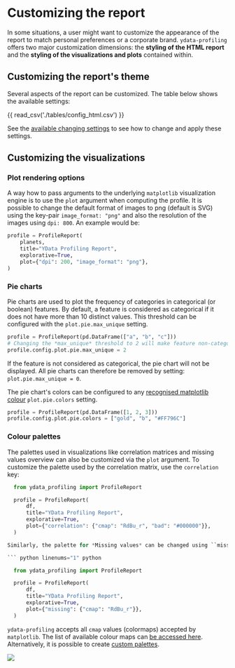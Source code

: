 # Customizing the report

In some situations, a user might want to customize the appearance
of the report to match personal preferences or a corporate brand.
``ydata-profiling`` offers two major customization dimensions: 
the **styling of the HTML report** and the **styling of the visualizations
and plots** contained within. 

## Customizing the report's theme

Several aspects of the report can be customized. The table below shows the available settings:

{{ read_csv('./tables/config_html.csv') }}

See the [available changing settings](../advanced_settings/changing_settings.md)
to see how to change and apply these settings.

## Customizing the visualizations

### Plot rendering options

A way how to pass arguments to the underlying ``matplotlib`` visualization
engine is to use the ``plot`` argument when computing the profile.
It is possible to change the default format of images to png (default is SVG)
using the key-pair ``image_format: "png"`` and also the resolution of the images using ``dpi: 800``.
An example would be:

```python linenums="1" title="Customize plots rendering"
profile = ProfileReport(
    planets,
    title="YData Profiling Report",
    explorative=True,
    plot={"dpi": 200, "image_format": "png"},
)
```

### Pie charts

Pie charts are used to plot the frequency of categories in categorical
(or boolean) features. By default, a feature is considered as categorical
if it does not have more than 10 distinct values. This threshold can be
configured with the ``plot.pie.max_unique`` setting.

``` python linenums="1" title="Control pie charts frequency"
profile = ProfileReport(pd.DataFrame(["a", "b", "c"]))
# Changing the *max_unique* threshold to 2 will make feature non-categorical
profile.config.plot.pie.max_unique = 2
```

If the feature is not considered as categorical, the pie chart will not be
displayed. All pie charts can therefore be removed by setting: ``plot.pie.max_unique = 0``.

The pie chart's colors can be configured to any [recognised matplotlib colour](https://matplotlib.org/stable/tutorials/colors/colors.html>) `plot.pie.colors` setting. 

``` python linenums="1" title="Control pie charts colors"
profile = ProfileReport(pd.DataFrame([1, 2, 3]))
profile.config.plot.pie.colors = ["gold", "b", "#FF796C"]
```

### Colour palettes

The palettes used in visualizations like correlation matrices and missing
values overview can also be customized via the ``plot`` argument. To customize
the palette used by the correlation matrix, use the ``correlation`` key:

``` python linenums="1" title="Changing visualizations color palettes"
  from ydata_profiling import ProfileReport

  profile = ProfileReport(
      df,
      title="YData Profiling Report",
      explorative=True,
      plot={"correlation": {"cmap": "RdBu_r", "bad": "#000000"}},
  )

Similarly, the palette for *Missing values* can be changed using ``missing`` argument:

``` python linenums="1" python

  from ydata_profiling import ProfileReport

  profile = ProfileReport(
      df,
      title="YData Profiling Report",
      explorative=True,
      plot={"missing": {"cmap": "RdBu_r"}},
  )
```

``ydata-profiling`` accepts all ``cmap`` values (colormaps) accepted by ``matplotlib``.
The list of available colour maps can [be accessed here](https://matplotlib.org/stable/tutorials/colors/colormaps.html>).
Alternatively, it is possible to create [custom palettes](https://matplotlib.org/stable/gallery/color/custom_cmap.html>).

<img referrerpolicy="no-referrer-when-downgrade" src="https://static.scarf.sh/a.png?x-pxid=baa0e45f-0c03-4190-9646-9d8ea2640ba2" />
